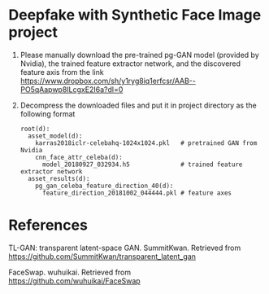 # Deepfake with Synthetic Face Image project

1. Please manually download the pre-trained pg-GAN model (provided by Nvidia), the trained feature extractor network, and the discovered feature axis from the link https://www.dropbox.com/sh/y1ryg8iq1erfcsr/AAB--PO5qAapwp8ILcgxE2I6a?dl=0

2. Decompress the downloaded files and put it in project directory as the following format

    ```text
    root(d):
      asset_model(d):
        karras2018iclr-celebahq-1024x1024.pkl   # pretrained GAN from Nvidia
        cnn_face_attr_celeba(d):
          model_20180927_032934.h5              # trained feature extractor network
      asset_results(d):
        pg_gan_celeba_feature_direction_40(d):
          feature_direction_20181002_044444.pkl # feature axes
    ```




# References
TL-GAN: transparent latent-space GAN. SummitKwan. Retrieved from https://github.com/SummitKwan/transparent_latent_gan

FaceSwap. wuhuikai. Retrieved from https://github.com/wuhuikai/FaceSwap

